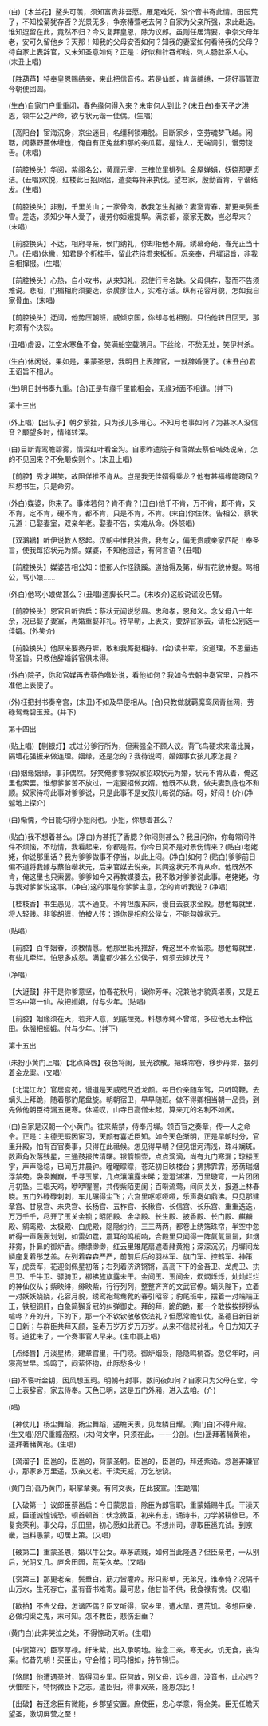 <!-- { "loadSidebar": true } -->
(白)【木兰花】鳌头可羡，须知富贵非吾愿。雁足难凭，没个音书寄此情。田园荒了，不知松菊犹存否？光景无多，争奈椿萱老去何？自家为父亲所强，来此赴选。谁知逗留在此，竟然不归？今又复拜皇恩，除为议郎。虽则任居清要，争奈父母年老，安可久留他乡？天那！知我的父母安否如何？知我的妻室如何看待我的父母？待自家上表辞官，又未知圣意如何？正是：好似和针吞却线，刺人肠肚系人心。(末丑上唱)

【胜葫芦】特奉皇恩赐结亲，来此把信音传。若是仙郎，肯谐缱绻，一场好事管取今朝便团圆。

(生白)自家门户重重闭，春色缘何得入来？未审何人到此？(末丑白)奉天子之洪恩，领牛公之严命，欲与状元谐一佳偶。(生唱)

【高阳台】宦海沉身，京尘迷目，名缰利锁难脱。目断家乡，空劳魂梦飞越。闲聒，闲藤野蔓休缠也，俺自有正兔丝和那的亲瓜葛。是谁人，无端调引，谩劳饶舌。(末唱)

【前腔换头】华阅，紫阁名公，黄扉元宰，三槐位里排列。金屋婵娟，妖娆那更贞洁。(丑唱)欢悦，红楼此日招凤侣，遣妾每特来执伐。望君家，殷勤首肯，早谐结发。(生唱)

【前腔换头】非别，千里关山；一家骨肉，教我怎生抛撇？妻室青春，那更亲鬓垂雪。差迭，须知少年人爱子，谩劳你姮娥提挈。满京都，豪家无数，岂必卑末？(末唱)

【前腔换头】不达，相府寻亲，侯门纳礼，你却拒他不屑。绣幕奇葩，春光正当十八。(丑唱)休撇，知君是个折桂手，留此花待君来扳折。况亲奉，丹墀诏旨，非我自相撺掇。(生唱)

【前腔换头】心热，自小攻书，从来知礼，忍使行亏名缺。父母俱存，娶而不告须难说。悲咽，门楣相府须要选，奈扊扅佳人，实难存活。纵有花容月貌，怎如我自家骨血。(末唱)

【前腔换头】迂阔，他势压朝班，威倾京国，你却与他相别。只怕他转日回天，那时须有个决裂。

(丑唱)虚设，江空水寒鱼不食，笑满船空载明月。下丝纶，不愁无处，笑伊村杀。

(生白)休闲说。果如是，果蒙圣恩，我明日上表辞官，一就辞婚便了。(末丑白)君王诏旨不相从。

(生)明日封书奏九重。(合)正是有缘千里能相会，无缘对面不相逢。(并下)

第十三出

(外上唱)【出队子】朝夕萦挂，只为孩儿多用心。不知月老事如何？为甚冰人没信音？颙望多时，情绪转深。

(白)目断青鸾瞻碧雾，情深红叶看金沟。自家昨遣院子和官媒去蔡伯喈处说亲，怎的不见回来？不免颙俟则个。(末丑上唱)

【前腔】秀才堪笑，故阻佯推不肯从。岂是我无佳婿得乘龙？他有甚福缘能跨凤？料想书生，只是命穷。

(外白)媒婆，你来了。事体若何？肯不肯？(丑白)他千不肯，万不肯，即不肯，又不肯，定不肯，硬不肯，都不肯，只是不肯，不肯。(末白)你住休。告相公，蔡状元道：已娶妻室，双亲年老。娶妻不告，实难从命。(外怒唱)

【双鸂鶒】听伊说教人怒起。汉朝中惟我独贵，我有女，偏无贵戚亲家匹配！奉圣旨，使我每招状元为婿。媒婆，不知他回活，有何言语？(丑唱)

【前腔换头】媒婆告相公知：恨那人作怪跷蹊。道始得及第，纵有花貌休提。骂相公，骂小娘……

(外白)他骂小娘做甚么？(丑唱)道脚长尺二。(末收介)这般说谎没巴臂。

【前腔换头】恩官且听咨启：蔡状元闻说愁眉。忠和孝，恩和义。念父母八十年余，况已娶了妻室，再婚重娶非礼。待早朝，上表文，要辞官家去，请相公别选一佳婿。(外笑介)

【前腔换头】他原来要奏丹墀，敢和我厮挺相持。(合)读书辈，没道理，不思量违背圣旨。只教他辞婚辞官俱未得。

(外白)院子，你和官媒再去蔡伯喈处说，看他如何？我如今去朝中奏官里，只教不准他上表便了。

(外)枉把封书奏帝宫，(末丑)不如及早便相从。(合)只教做就羁縻鸾凤青丝网，劳碌鸳鸯碧玉笼。(并下)

第十四出

(贴上唱)【剔银灯】忒过分爹行所为，但索强全不顾人议。背飞鸟硬求来谐比翼，隔墙花强扳来做连理。姻缘，还是怎的？我待说呵，婚姻事女孩儿家怎提？

(白)姻缘姻缘，事非偶然。好笑俺爹爹将奴家招取状元为婚，状元不肯从着，俺这里也索罢。谁想爹爹苦不放过，一定要招做女婿。他既不从我，做夫妻到底也不和顺。奴家待将此事对爹爹说，只是此事不是女孩儿每说的话。呀，好闷！(介)(净魆地上探介)

(白)惭愧，今日能勾得小姐闷也。小姐，你想着甚么？

(贴白)我不想着甚么。(净白)为甚托了香腮？你闷则甚么？我且问你，你每常间件件不烦恼，不动情，我看起来，你都是假。你今日莫不是对景伤情来？(贴白)老姥姥，你说那里话？我为爹爹做事不停当，以此上闷。(净白)如何？(贴白)爹爹前日偏不道将我嫁与蔡伯喈状元，后来官媒去说亲，其间这状元不肯从命。他既然不肯，俺这里也只索罢。爹爹如今又再教媒婆去，我不敢对爹爹说此事。老姥姥，你与我对爹爹说这事。(净白)这的事是你爹爹主意，怎的肯听我说？(净唱)

【桂枝香】书生愚见，忒不通变。不肯坦腹东床，谩自去哀求金殿。想他每就里，将人轻贱。非爹胡缠，怕被人传：道你是相府公侯女，不能勾嫁状元。

(贴唱)

【前腔】百年姻眷，须教情愿。他那里抵死推辞，俺这里不索留恋。想他每就里，有些儿牵绊。怕恩多成怨。满皇都少甚么公侯子，何须去嫁状元？

(净唱)

【大迓鼓】非干是你爹意坚，怕春花秋月，误你芳年。况兼他才貌真堪羡，又是五百名中第一仙。故把姮娥，付与少年。(贴唱)

【前腔】姻缘须在天，若非人意，到底埋冤。料想赤绳不曾绾，多应他无玉种蓝田。休强把姮娥。付与少年。(并下)

第十五出

(未扮小黄门上唱)【北点降唇】夜色将阑，晨光欲散。把珠帘卷，移步丹墀，摆列着金龙案。(又唱)

【北混江龙】官居宫苑，谩道是天威咫尺近龙颜。每日价亲随车驾，只听鸣鞭。去螭头上拜跪，随着那豹尾盘旋。朝朝宿卫，早早随班。做不得卿相当朝一品贵，到先做他朝臣待漏五更寒。休嗟叹，山寺日高僧未起，算来兀的名利不如闲。

(白)自家是汉朝一个小黄门。往来紫禁，侍奉丹墀。领百官之奏章，传一人之命令。正是：主德无瑕因宦习，天颜有喜近臣知。如今天色渐明，正是早朝时分，官里升殿，怕有百官奏事，只得在此祗候。怎见得早朝？但见银河清浅，珠斗斓斑。数声角吹落残星，三通鼓报传清曙。银箭铜壶，点点滴滴，尚有九门寒漏；琼楼玉宇，声声隐稳，已闻万井晨钟。曈曈曚曚，苍茫初日映楼台；拂拂霏霏，葱蒨瑞烟浮禁苑。袅袅巍巍，千寻玉掌，几点瀼瀼露未晞；澄澄湛湛，万里璇穹，一片团团月初坠。三唱天鸡，咿咿喔喔，共传紫陌更阑；百啭流莺，间间关关，报道上林春晓。五门外碌碌刺刺，车儿碾得尘飞；六宫里呕呕哑哑，乐声奏如鼎沸。只见那建章宫、甘泉宫、未央宫、长杨宫、五柞宫、长楸宫、长信宫、长乐宫、重重迭迭，万万千千，尽开了玉关金锁；昭阳殿、金华殿、长生殿、披香殿、长门殿、麒麟殿、鹓鸾殿、太极殿、白虎殿，隐隐约约，三三两两，都卷上绣箔珠帘，半空中忽听得一声轰轰划划，如雷如霆，震耳的鸣梢响，合殿里只闻得一阵氤氤氲氲，非烟非雾，扑鼻的御炉香。缥缥缈缈，红云里雉尾扇遮着赭黄袍；深深沉沉，丹墀间龙鳞座复着彤芝盖。左列着森森严严，前前后后的羽林军、旗门军、控鹤军、神策军，虎贲军，花迎剑佩星初落；右列着济济锵锵，高高下下的金吾卫、龙虎卫、拱日卫、千牛卫、骠骑卫，柳拂旌旗露未干。金间玉、玉间金，熌熌烁烁，灿灿烂烂的神仙仪从；紫映绯，绯映紫，行行列列，整整齐齐的文武官僚。螭头陛下，立着一对妖妖娆娆，花容月貌，绣鸾袍鸳鸯靴的春引昭容；豹尾班中，摆着一对端端正正，铁胆铜肝，白象简獬豸冠的纠弹御史。拜的拜，跪的跪，那一个敢挨挨拶拶纵喧哗？升的升，下的下，那一个不钦钦敬敬依法礼？但愿常瞻仙仗，圣德日新日新日日新；与群臣共拜天颜，圣寿万岁万岁万万岁。从来不信叔孙礼，今日方知天子尊。道犹未了，一个奏事官人早来。(生巾裹上唱)

【点绛唇】月淡星稀，建章宫里，千门晓。御炉烟袅，隐隐鸣梢杳。忽忆年时，问寝高堂早。鸡鸣了，闷萦怀抱，此际愁多少！

(白)不寝听金钥，因风想玉珂。明朝有封事，数问夜如何？自家只为父母在堂，今日上表辞官，家去侍奉。天色已明，这是五门外厢，进入去咱。(介)

(唱)

【神仗儿】杨尘舞蹈，扬尘舞蹈，遥瞻天表，见龙鳞日耀。(黄门白)不得升殿。(生又唱)咫尺重瞳高照。(末)何文字，只须在此，一一分剖。(生)遥拜著赭黄袍，遥拜著赭黄袍。(生唱)

【滴溜子】臣邕的，臣邕的，荷蒙圣朝。臣邕的，臣邕的，拜还紫诰。念邕非嫌官小，那家乡万里遥，双亲又老。干渎天威，万乞恕饶。

(黄门白)吾乃黄门，职掌章奏。有何文表，在此披宣。(生跪唱)

【入破第一】议郎臣蔡邕启：今日蒙恩旨，除臣为郎官职，重蒙婚赐牛氏。干渎天威，臣谨诚惶诚恐，顿首顿首：伏念微臣，初来有志，诵诗书，力学躬耕修已，不复贪荣利。事父母，乐田里，初心愿如此而已。不想州司，谬取臣邕充试。到京畿，岂料愚蒙，叨居上第。(又唱)

【破第二】重蒙圣恩，婚以牛公女。草茅疏贱，如何当此隆遇？但臣亲老，一从别后，光阴又几。庐舍田园，荒芜久矣。(又唱)

【衮第三】那更老亲，鬓垂白，筋力皆癯瘁。形只影单，无弟兄，谁奉侍？况隔千山万水，生死存亡，虽有音书难寄。最可悲，他甘旨不供，我食禄有愧。(又唱)

【歇拍】不告父母，怎谐匹偶？臣又听得，家乡里，遭水旱，遇荒饥。多想臣亲，必做沟渠之鬼，末可知。怎不教臣，悲伤汨垂？

(黄门白)此非哭泣之处，不得惊动天听。(生唱)

【中衮第四】臣享厚禄。纡朱紫，出入承明地。独念二亲，寒无衣，饥无食，丧沟渠。忆昔先朝！买臣出，守会稽；司马相如，持节锦归。

【煞尾】他遭遇圣时，皆得回乡里。臣何故，别父母，远乡闾，没音书，此心违？伏惟陛下，特悯微臣下之志。遣臣归，得事双亲，隆恩怎比！

【出破】若还念臣有微能，乡郡望安置。庶使臣，忠心孝意，得全美。臣无任瞻天望圣，激切屏营之至！

